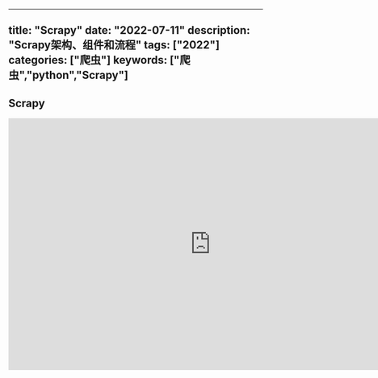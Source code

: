 
---
title: "Scrapy"
date: "2022-07-11"
description: "Scrapy架构、组件和流程"
tags: ["2022"]
categories: ["爬虫"]
keywords: ["爬虫","python","Scrapy"]
---
## Scrapy
<iframe src="https://docs.google.com/gview?embedded=true&url=https://quicksandznzn.github.io/image/scrapy.pdf" style="width:800px; height:500px;" frameborder="0"></iframe>














